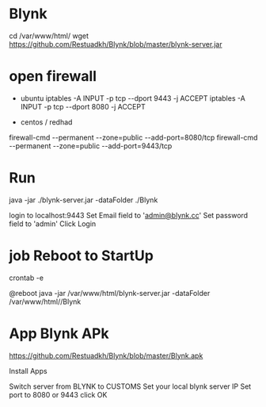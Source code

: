 # Blynk
cd /var/www/html/
wget https://github.com/Restuadkh/Blynk/blob/master/blynk-server.jar

# open firewall
- ubuntu
iptables -A INPUT -p tcp --dport 9443 -j ACCEPT
iptables -A INPUT -p tcp --dport 8080 -j ACCEPT

- centos / redhad

firewall-cmd --permanent --zone=public --add-port=8080/tcp
firewall-cmd --permanent --zone=public --add-port=9443/tcp

# Run
java -jar ./blynk-server.jar -dataFolder ./Blynk  

login to localhost:9443
Set Email field to 'admin@blynk.cc'
Set password field to 'admin'
Click Login

# job Reboot to StartUp
crontab -e

@reboot java -jar /var/www/html/blynk-server.jar -dataFolder /var/www/html//Blynk 

# App Blynk APk
https://github.com/Restuadkh/Blynk/blob/master/Blynk.apk

Install Apps

Switch server from BLYNK to CUSTOMS
Set your local blynk server IP
Set port to 8080 or 9443
click OK